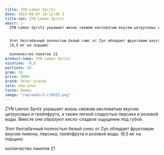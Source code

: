 ```yaml
---
title: ZYN Lemon Spritz
date: 2023-09-07 18:12:00 Z
title-seo: ZYN Lemon Spritz
descr: |-
  ZYN Lemon Spritz украшает жизнь свежим кисловатым вкусом цитрусовых и грейпфрута, а также легкой сладостью персика и розовой воды. Вместе они образуют кисло-сладкое ощущение под губой.


  Этот безтабачный полностью белый снюс от Zyn обладает фруктовым вкусом лимона, персика, грейпфрута и розовой воды.
  (8,5 мг на порцию)

  колличество пакетов 21
product-name: ZYN Lemon Spritz
nicotine: '8,5'
portions: 20
gram: 20
price: 3000
brand: Other brands
sale: new-snus
taste: Лемон
image: "/uploads/3-c19d15.png"
---
```


ZYN Lemon Spritz украшает жизнь свежим кисловатым вкусом цитрусовых и грейпфрута, а также легкой сладостью персика и розовой воды. Вместе они образуют кисло-сладкое ощущение под губой.


Этот безтабачный полностью белый снюс от Zyn обладает фруктовым вкусом лимона, персика, грейпфрута и розовой воды.
(8,5 мг на порцию)

колличество пакетов 21